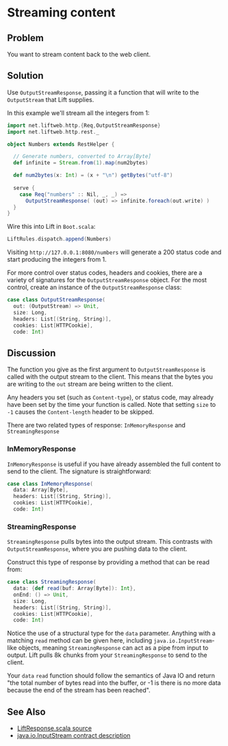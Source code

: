 Streaming content
=================

Problem
-------

You want to stream content back to the web client.

Solution
--------

Use `OutputStreamResponse`, passing it a function that will write to the `OutputStream` that Lift supplies. 

In this example we'll stream all the integers from 1:

```scala
import net.liftweb.http.{Req,OutputStreamResponse}
import net.liftweb.http.rest._

object Numbers extends RestHelper {

  // Generate numbers, converted to Array[Byte]
  def infinite = Stream.from(1).map(num2bytes)

  def num2bytes(x: Int) = (x + "\n") getBytes("utf-8")
  
  serve {
    case Req("numbers" :: Nil, _, _) => 
   	  OutputStreamResponse( (out) => infinite.foreach(out.write) ) 
  }
}
```

Wire this into Lift in `Boot.scala`:

```scala
LiftRules.dispatch.append(Numbers)
```

Visiting `http://127.0.0.1:8080/numbers` will generate a 200 status code and start producing the integers from 1.

For more control over status codes, headers and cookies, there are a variety of signatures for the `OutputStreamResponse` object.  For the most control, create an instance of the `OutputStreamResponse` class:

```scala
case class OutputStreamResponse(
  out: (OutputStream) => Unit,  
  size: Long, 
  headers: List[(String, String)], 
  cookies: List[HTTPCookie], 
  code: Int) 
```

Discussion
----------

The function you give as the first argument to `OutputStreamResponse` is called with the output stream to the client. This means that the bytes you are writing to the `out` stream are being written to the client. 

Any headers you set (such as `Content-type`), or status code, may already have been set by the time your function is called.  Note that setting `size` to `-1` causes the `Content-length` header to be skipped.

There are two related types of response: `InMemoryResponse` and `StreamingResponse`

### InMemoryResponse

`InMemoryResponse` is useful if you have already assembled the full content to send to the client. The signature is straightforward:

```scala
case class InMemoryResponse(
  data: Array[Byte], 
  headers: List[(String, String)], 
  cookies: List[HTTPCookie], 
  code: Int)
```


### StreamingResponse

`StreamingResponse` pulls bytes into the output stream.  This contrasts with `OutputStreamResponse`, where you are pushing data to the client.

Construct this type of response by providing a method that can be read from:

```scala
case class StreamingResponse(
  data: {def read(buf: Array[Byte]): Int}, 
  onEnd: () => Unit, 
  size: Long, 
  headers: List[(String, String)], 
  cookies: List[HTTPCookie], 
  code: Int)
```

Notice the use of a structural type for the `data` parameter.  Anything with a matching `read` method can be given here, including `java.io.InputStream`-like objects, meaning  `StreamingResponse` can act as a pipe from input to output. Lift pulls 8k chunks from your `StreamingResponse` to send to the client. 

Your `data` `read` function should follow the semantics of Java IO and return "the total number of bytes read into the buffer, or -1 is there is no more data because the end of the stream has been reached".

See Also
--------

* [LiftResponse.scala source](https://github.com/lift/framework/blob/master/web/webkit/src/main/scala/net/liftweb/http/LiftResponse.scala)
* [java.io.InputStream contract description](http://docs.oracle.com/javase/6/docs/api/java/io/InputStream.html#read%28byte[]%29)



